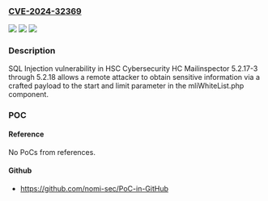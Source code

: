 ### [CVE-2024-32369](https://cve.mitre.org/cgi-bin/cvename.cgi?name=CVE-2024-32369)
![](https://img.shields.io/static/v1?label=Product&message=n%2Fa&color=blue)
![](https://img.shields.io/static/v1?label=Version&message=n%2Fa&color=blue)
![](https://img.shields.io/static/v1?label=Vulnerability&message=n%2Fa&color=brighgreen)

### Description

SQL Injection vulnerability in HSC Cybersecurity HC Mailinspector 5.2.17-3 through 5.2.18 allows a remote attacker to obtain sensitive information via a crafted payload to the start and limit parameter in the mliWhiteList.php component.

### POC

#### Reference
No PoCs from references.

#### Github
- https://github.com/nomi-sec/PoC-in-GitHub

